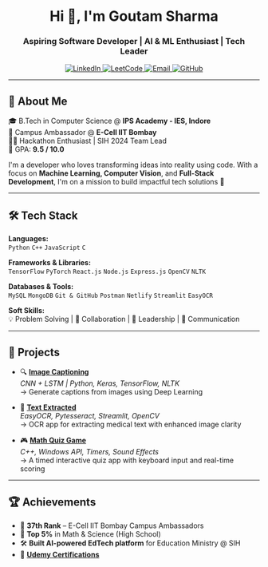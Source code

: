 <h1 align="center">Hi 👋, I'm Goutam Sharma</h1>
<h3 align="center">Aspiring Software Developer | AI & ML Enthusiast | Tech Leader</h3>

<p align="center">
  <a href="https://www.linkedin.com/in/goutam-sharma-3179262a4/" target="_blank">
    <img alt="LinkedIn" src="https://img.shields.io/badge/LinkedIn-blue?logo=linkedin&logoColor=white">
  </a>
  <a href="https://leetcode.com/u/Goutam_sharma7898/" target="_blank">
    <img alt="LeetCode" src="https://img.shields.io/badge/LeetCode-FFA116?logo=leetcode&logoColor=white">
  </a>
  <a href="mailto:goutamshaarma001212@gmail.com">
    <img alt="Email" src="https://img.shields.io/badge/Email-D14836?logo=gmail&logoColor=white">
  </a>
  <a href="https://github.com/Goutam16-Withcode">
    <img alt="GitHub" src="https://img.shields.io/badge/GitHub-000?logo=github&logoColor=white">
  </a>
</p>

---

## 🚀 About Me

🎓 B.Tech in Computer Science @ **IPS Academy - IES, Indore**  
💼 Campus Ambassador @ **E-Cell IIT Bombay**  
🧑‍💻 Hackathon Enthusiast | SIH 2024 Team Lead  
🌟 GPA: **9.5 / 10.0**

I'm a developer who loves transforming ideas into reality using code. With a focus on **Machine Learning, Computer Vision**, and **Full-Stack Development**, I'm on a mission to build impactful tech solutions 🚀

---

## 🛠️ Tech Stack

**Languages:**  
`Python` `C++` `JavaScript` `C`

**Frameworks & Libraries:**  
`TensorFlow` `PyTorch` `React.js` `Node.js` `Express.js` `OpenCV` `NLTK`

**Databases & Tools:**  
`MySQL` `MongoDB` `Git & GitHub` `Postman` `Netlify` `Streamlit` `EasyOCR`

**Soft Skills:**  
💡 Problem Solving | 🤝 Collaboration | 🎯 Leadership | 💬 Communication

---

## 🧠 Projects

- 🔍 [**Image Captioning**](https://github.com/Goutam16-Withcode/Image_Captioning_project.git)  
  *CNN + LSTM | Python, Keras, TensorFlow, NLTK*  
  → Generate captions from images using Deep Learning

- 🧾 [**Text Extracted**](https://github.com/Goutam16-Withcode/Text_Extracted.git)  
  *EasyOCR, Pytesseract, Streamlit, OpenCV*  
  → OCR app for extracting medical text with enhanced image clarity

- 🎮 [**Math Quiz Game**](https://github.com/Goutam16-Withcode/Math_Quiz-Game.git)  
  *C++, Windows API, Timers, Sound Effects*  
  → A timed interactive quiz app with keyboard input and real-time scoring

---

## 🏆 Achievements

- 🏅 **37th Rank** – E-Cell IIT Bombay Campus Ambassadors  
- 🧠 **Top 5%** in Math & Science (High School)  
- 🛠️ **Built AI-powered EdTech platform** for Education Ministry @ SIH  
- 📜 [**Udemy Certifications**](https://udemy-certificate.s3.amazonaws.com/image/UC-731e5338-59d1-429d-963)
